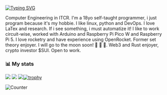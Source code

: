 [![Typing SVG](https://readme-typing-svg.demolab.com?pause=1000&color=F3A0F7&width=435&lines=If+it+moves%2C+compile+it;Ad+astra;Just+another+node+in+this+world)](https://git.io/typing-svg)

Computer Engineering in ITCR. I'm a 18yo self-taught programmer, i just program because it's my hobbie. I like linux, python and DevOps. I love LaTex and research. If i see something, i must automatize it! I like to work circuit-wise, worked with Arduino and Raspberry Pi Pico W and Raspberry Pi 5. I love rocketry and have experience using OpenRocket. Former set theory enjoyer. I will go to the moon soon! 👾 🚀 🌙. Web3 and Rust enjoyer, crypto investor $SUI. Open to work.

### 📊 My stats
![](https://github-readme-stats.vercel.app/api?username=lvoidi&theme=onedark&hide_border=false&include_all_commits=true&count_private=true)
![](https://github-readme-streak-stats.herokuapp.com/?user=lvoidi&theme=onedark&hide_border=false)
![](https://github-readme-stats.vercel.app/api/top-langs/?username=lvoidi&theme=onedark&hide_border=false&include_all_commits=true&count_private=true&layout=compact)[![trophy](https://github-profile-trophy.vercel.app/?username=ryo-ma&theme=onestar&row=2&column=5)](https://github.com/ryo-ma/github-profile-trophy)

![Counter](https://komarev.com/ghpvc/?username=mrjakesir&color=1b1f27&style=flat-square)

